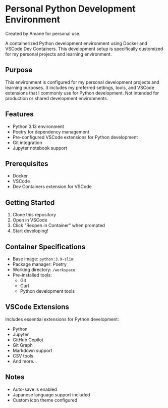 # Personal Python Development Environment

Created by Amane for personal use.

A containerized Python development environment using Docker and VSCode Dev Containers. This development setup is specifically customized for my personal projects and learning environment.

## Purpose

This environment is configured for my personal development projects and learning purposes. It includes my preferred settings, tools, and VSCode extensions that I commonly use for Python development. Not intended for production or shared development environments.

## Features

- Python 3.13 environment
- Poetry for dependency management
- Pre-configured VSCode extensions for Python development
- Git integration
- Jupyter notebook support

## Prerequisites

- Docker
- VSCode
- Dev Containers extension for VSCode

## Getting Started

1. Clone this repository
2. Open in VSCode
3. Click "Reopen in Container" when prompted
4. Start developing!

## Container Specifications

- Base image: `python:3.9-slim`
- Package manager: Poetry
- Working directory: `/workspace`
- Pre-installed tools:
  - Git
  - Curl
  - Python development tools

## VSCode Extensions

Includes essential extensions for Python development:

- Python
- Jupyter
- GitHub Copilot
- Git Graph
- Markdown support
- CSV tools
- And more...

## Notes

- Auto-save is enabled
- Japanese language support included
- Custom icon theme configured
